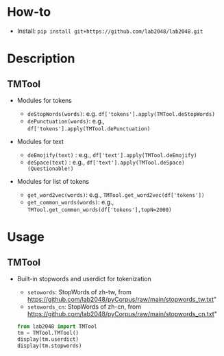 # How-to
- Install: `pip install git+https://github.com/lab2048/lab2048.git`

# Description

## TMTool


* Modules for tokens
  * `deStopWords(words)`:  e.g. `df['tokens'].apply(TMTool.deStopWords)`
  * `dePunctuation(words)`:  e.g., `df['tokens'].apply(TMTool.dePunctuation)`
        
* Modules for text
  * `deEmojify(text)` : e.g., `df['text'].apply(TMTool.deEmojify)`
  * `deSpace(text)`   : e.g., `df['text'].apply(TMTool.deSpace) (Questionable!)`

* Modules for list of tokens
  * `get_word2vec(words)`: e.g., `TMTool.get_word2vec(df['tokens'])`
  * `get_common_words(words)`: e.g., `TMTool.get_common_words(df['tokens'],topN=2000)`

# Usage

## TMTool

* Built-in stopwords and userdict for tokenization
  * `setowords`: StopWords of zh-tw, from https://github.com/lab2048/pyCorpus/raw/main/stopwords_tw.txt"
  * `setowords_cn`: StopWords of zh-cn, from https://github.com/lab2048/pyCorpus/raw/main/stopwords_cn.txt"
  
  ```python
  from lab2048 import TMTool
  tm = TMTool.TMTool()
  display(tm.userdict)
  display(tm.stopwords)
  ```



